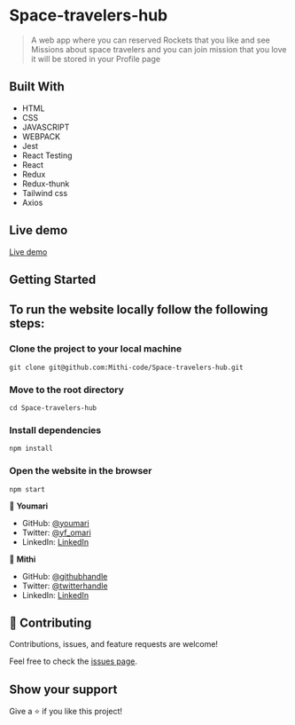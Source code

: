 
# Space-travelers-hub

> A web app where you can reserved Rockets that you like and see Missions about space travelers and you can join mission that you love it will be stored in your Profile page

## Built With

- HTML
- CSS
- JAVASCRIPT
- WEBPACK
- Jest
- React Testing
- React
- Redux
- Redux-thunk
- Tailwind css
- Axios

## Live demo

[Live demo](https://space-travelers-hub-project.herokuapp.com/)


## Getting Started
## To run the website locally follow the following steps:

### Clone the project to your local machine
    git clone git@github.com:Mithi-code/Space-travelers-hub.git
### Move to the root directory 
    cd Space-travelers-hub
### Install dependencies
    npm install
### Open the website in the browser
    npm start
    

👤 **Youmari**

- GitHub: [@youmari](https://github.com/youmari)
- Twitter: [@yf_omari](https://twitter.com/yf_omari)
- LinkedIn: [LinkedIn](https://www.linkedin.com/in/yassine-omari-945114190/)

👤 **Mithi**

- GitHub: [@githubhandle](https://github.com/Mithi-code)
- Twitter: [@twitterhandle](https://twitter.com/LazyMithlesh)
- LinkedIn: [LinkedIn](https://www.linkedin.com/in/mithlesh-kumar-564a97221/)

## 🤝 Contributing

Contributions, issues, and feature requests are welcome!

Feel free to check the [issues page](../../issues/).

## Show your support

Give a ⭐️ if you like this project!